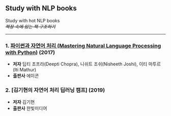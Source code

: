 ## Study with NLP books
Study with hot NLP books   
*~~책장 속에 있는 책 구조하기~~*

* * *

### 1. [파이썬과 자연어 처리 (Mastering Natural Language Processing with Python)] (2017)
* **저자** 딥티 초프라(Deepti Chopra), 니쉬트 조쉬(Nisheeth Joshi), 이티 마투르(Iti Mathur)
* **출판사** 에이콘


[파이썬과 자연어 처리 (Mastering Natural Language Processing with Python)]:https://github.com/kim-ji-youn/Study-with-NLP-books/tree/main/1.%20Mastering%20Natural%20Language%20Processing%20with%20Python

### 2. [김기현의 자연어 처리 딥러닝 캠프] (2019)
* **저자** 김기현
* **출판사** 한빛미디어


[김기현의 자연어 처리 딥려닝 캠프]:https://github.com/kim-ji-youn/Study-with-NLP-books/tree/main/1.%20Mastering%20Natural%20Language%20Processing%20with%20Python
